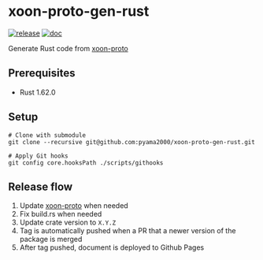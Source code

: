 # xoon-proto-gen-rust

[![release](https://github.com/pyama2000/xoon-proto-gen-rust/actions/workflows/release.yaml/badge.svg)](https://github.com/pyama2000/xoon-proto-gen-rust/actions/workflows/release.yaml)
[![doc](https://github.com/pyama2000/xoon-proto-gen-rust/actions/workflows/deploy-doc.yaml/badge.svg)](https://github.com/pyama2000/xoon-proto-gen-rust/actions/workflows/deploy-doc.yaml)

Generate Rust code from [xoon-proto](https://github.com/pyama2000/xoon-proto)

## Prerequisites

- Rust 1.62.0

## Setup

```shell
# Clone with submodule
git clone --recursive git@github.com:pyama2000/xoon-proto-gen-rust.git

# Apply Git hooks
git config core.hooksPath ./scripts/githooks
```

## Release flow

1. Update [xoon-proto](https://github.com/pyama2000/xoon-proto) when needed
2. Fix build.rs when needed
3. Update crate version to `X.Y.Z`
4. Tag is automatically pushed when a PR that a newer version of the package is merged
5. After tag pushed, document is deployed to Github Pages
